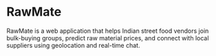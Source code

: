 # RawMate
RawMate is a web application that helps Indian street food vendors join bulk-buying groups, predict raw material prices, and connect with local suppliers using geolocation and real-time chat.
